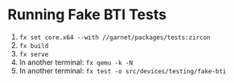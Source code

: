 # Running Fake BTI Tests

1. `fx set core.x64 --with //garnet/packages/tests:zircon`
2. `fx build`
3. `fx serve`
4. In another terminal: `fx qemu -k -N`
4. In another terminal: `fx test -o src/devices/testing/fake-bti`
